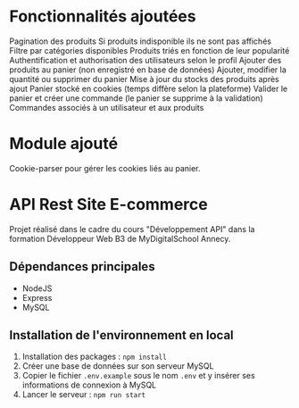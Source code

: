 # Fonctionnalités ajoutées 
Pagination des produits
Si produits indisponible ils ne sont pas affichés 
Filtre par catégories disponibles
Produits triés en fonction de leur popularité
Authentification et authorisation des utilisateurs selon le profil
Ajouter des produits au panier (non enregistré en base de données) 
Ajouter, modifier la quantité ou supprimer du panier
Mise à jour du stocks des produits après ajout
Panier stocké en cookies (temps diffère selon la plateforme)
Valider le panier et créer une commande (le panier se supprime à la validation)
Commandes associés à un utilisateur et aux produits

# Module ajouté 
Cookie-parser pour gérer les cookies liés au panier.

# API Rest Site E-commerce
Projet réalisé dans le cadre du cours "Développement API" dans la formation Développeur Web B3 de MyDigitalSchool Annecy.

## Dépendances principales 
* NodeJS
* Express
* MySQL

## Installation de l'environnement en local
1. Installation des packages : `npm install`
2. Créer une base de données sur son serveur MySQL
3. Copier le fichier `.env.example` sous le nom `.env` et y insérer ses informations de connexion à MySQL
4. Lancer le serveur : `npm run start`
